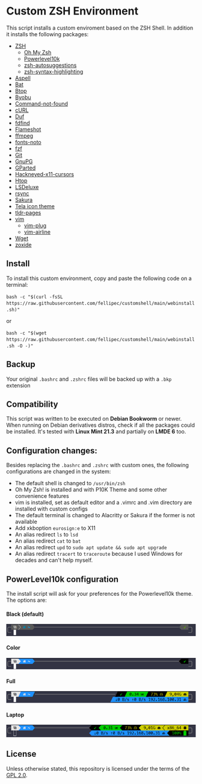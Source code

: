 # Custom ZSH Environment 

This script installs a custom enviroment based on the ZSH Shell. 
In addition it installs the following packages:

- [ZSH](https://www.zsh.org/)
  - [Oh My Zsh](https://ohmyz.sh/)
  - [Powerlevel10k](https://github.com/romkatv/powerlevel10k)
  - [zsh-autosuggestions](https://github.com/zsh-users/zsh-autosuggestions)
  - [zsh-syntax-highlighting](https://github.com/zsh-users/zsh-syntax-highlighting/)
- [Aspell](http://aspell.net/)
- [Bat](https://github.com/sharkdp/bat)
- [Btop](https://github.com/aristocratos/btop)
- [Byobu](https://www.byobu.org/)
- [Command-not-found](https://tracker.debian.org/pkg/command-not-found)
- [cURL](https://curl.se/)
- [Duf](https://github.com/muesli/duf)
- [fdfind](https://github.com/sharkdp/fd)
- [Flameshot](https://flameshot.org/)
- [ffmpeg](https://ffmpeg.org/)
- [fonts-noto](https://notofonts.github.io/)
- [fzf](https://github.com/junegunn/fzf)
- [Git](https://git-scm.com/)
- [GnuPG](https://gnupg.org/)
- [GParted](https://gparted.org/)
- [Hackneyed-x11-cursors](https://gitlab.com/Enthymeme/hackneyed-x11-cursors)
- [Htop](https://htop.dev/)
- [LSDeluxe](https://github.com/lsd-rs/lsd)
- [rsync](https://github.com/RsyncProject/rsync)
- [Sakura](https://github.com/dabisu/sakura)
- [Tela icon theme](https://github.com/vinceliuice/Tela-icon-theme)
- [tldr-pages](https://github.com/tldr-pages/tldr)
- [vim](https://www.vim.org/)
  - [vim-plug](https://github.com/junegunn/vim-plug)
  - [vim-airline](https://github.com/vim-airline/vim-airline)
- [Wget](https://www.gnu.org/software/wget/)
- [zoxide](https://github.com/ajeetdsouza/zoxide)

## Install

To install this custom environment, copy and paste the following code on a terminal:

`bash -c "$(curl -fsSL https://raw.githubusercontent.com/fellipec/customshell/main/webinstall.sh)"`

or

`bash -c "$(wget https://raw.githubusercontent.com/fellipec/customshell/main/webinstall.sh -O -)"`

## Backup

Your original `.bashrc` and `.zshrc` files will be backed up with a `.bkp` extension

## Compatibility

This script was written to be executed on **Debian Bookworm** or newer. When running on Debian derivatives distros, check if all the packages could be installed. It's tested with **Linux Mint 21.3** and partially on **LMDE 6** too.

## Configuration changes:

Besides replacing the `.bashrc` and `.zshrc` with custom ones, the following configurations are changed in the system:

- The default shell is changed to `/usr/bin/zsh`
- Oh My Zsh! is installed and with P10K Theme and some other convenience features
- vim is installed, set as default editor and a .vimrc and .vim directory are installed with custom configs
- The default terminal is changed to Alacritty or Sakura if the former is not available
- Add xkboption `eurosign:e` to X11
- An alias redirect `ls` to `lsd`
- An alias redirect `cat` to `bat`
- An alias redirect `upd` to `sudo apt update && sudo apt upgrade`
- An alias redirect `tracert` to `traceroute` because I used Windows for decades and can't help myself.

## PowerLevel10k configuration

The install script will ask for your preferences for the Powerlevel10k theme. The options are:

#### Black (default)

![Preview of the Black config](img/black.png)


#### Color

![Preview of the Color config](img/color.png)


#### Full

![Preview of the Full config](img/full.png)


#### Laptop

![Preview of the Laptop config](img/laptop.png)


## License

Unless otherwise stated, this repository is licensed under the terms of the [GPL 2.0](https://www.gnu.org/licenses/old-licenses/lgpl-2.0.html).
